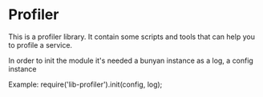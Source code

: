 <h1>Profiler</h1>
<p> 
	This is a profiler library. It contain some scripts and tools that can help you to profile a service.
</p>
<p>
	In order to init the module it's needed a bunyan instance as a log, a config instance
</p>
<p>Example: require('lib-profiler').init(config, log); </p>


